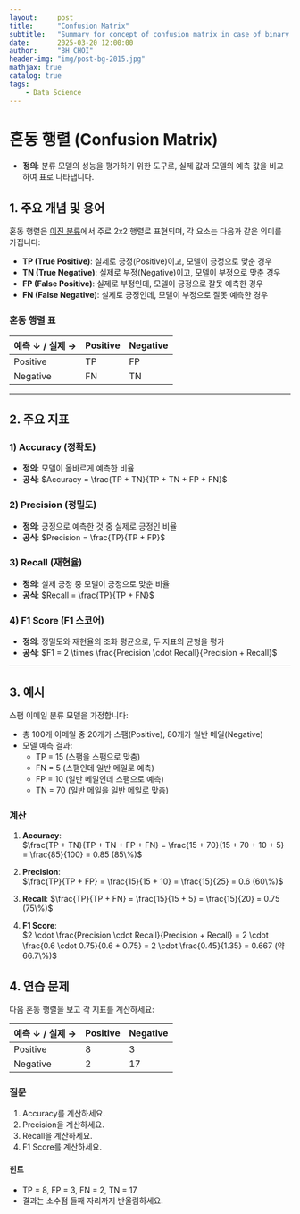 ```yaml
---
layout:     post
title:      "Confusion Matrix"
subtitle:   "Summary for concept of confusion matrix in case of binary classification"
date:       2025-03-20 12:00:00
author:     "BH CHOI"
header-img: "img/post-bg-2015.jpg"
mathjax: true
catalog: true
tags:
    - Data Science
---
```


# 혼동 행렬 (Confusion Matrix)

- **정의**: 분류 모델의 성능을 평가하기 위한 도구로, 실제 값과 모델의 예측 값을 비교하여 표로 나타냅니다.

## 1. 주요 개념 및 용어

혼동 행렬은 <u>이진 분류</u>에서 주로 2x2 행렬로 표현되며, 각 요소는 다음과 같은 의미를 가집니다:

- **TP (True Positive)**: 실제로 긍정(Positive)이고, 모델이 긍정으로 맞춘 경우
- **TN (True Negative)**: 실제로 부정(Negative)이고, 모델이 부정으로 맞춘 경우
- **FP (False Positive)**: 실제로 부정인데, 모델이 긍정으로 잘못 예측한 경우
- **FN (False Negative)**: 실제로 긍정인데, 모델이 부정으로 잘못 예측한 경우

### 혼동 행렬 표

| 예측 ↓ / 실제 → | Positive      | Negative      |
|-----------------|----------------|----------------|
| Positive        | TP             | FP             |
| Negative        | FN             | TN             |

---

## 2. 주요 지표

### 1) Accuracy (정확도)
- **정의**: 모델이 올바르게 예측한 비율
- **공식**: $Accuracy = \frac{TP + TN}{TP + TN + FP + FN}$

### 2) Precision (정밀도)
- **정의**: 긍정으로 예측한 것 중 실제로 긍정인 비율
- **공식**: $Precision = \frac{TP}{TP + FP}$

### 3) Recall (재현율)
- **정의**: 실제 긍정 중 모델이 긍정으로 맞춘 비율
- **공식**: $Recall = \frac{TP}{TP + FN}$

### 4) F1 Score (F1 스코어)
- **정의**: 정밀도와 재현율의 조화 평균으로, 두 지표의 균형을 평가
- **공식**: $F1 = 2 \times \frac{Precision \cdot Recall}{Precision + Recall}$

---

## 3. 예시
스팸 이메일 분류 모델을 가정합니다:  
- 총 100개 이메일 중 20개가 스팸(Positive), 80개가 일반 메일(Negative)
- 모델 예측 결과:  
  - TP = 15 (스팸을 스팸으로 맞춤)  
  - FN = 5 (스팸인데 일반 메일로 예측)  
  - FP = 10 (일반 메일인데 스팸으로 예측)  
  - TN = 70 (일반 메일을 일반 메일로 맞춤)

### 계산
1. **Accuracy**:  
$\frac{TP + TN}{TP + TN + FP + FN} = \frac{15 + 70}{15 + 70 + 10 + 5} = \frac{85}{100} = 0.85 (85\%)$

2. **Precision**:  
$\frac{TP}{TP + FP} = \frac{15}{15 + 10} = \frac{15}{25} = 0.6 (60\%)$

3. **Recall**:
$\frac{TP}{TP + FN} = \frac{15}{15 + 5} = \frac{15}{20} = 0.75 (75\%)$

5. **F1 Score**:  
$2 \cdot \frac{Precision \cdot Recall}{Precision + Recall} = 2 \cdot \frac{0.6 \cdot 0.75}{0.6 + 0.75} = 2 \cdot \frac{0.45}{1.35} = 0.667 (약 66.7\%)$

## 4. 연습 문제
다음 혼동 행렬을 보고 각 지표를 계산하세요:

| 예측 ↓ / 실제 → | Positive | Negative |
|-----------------|----------|----------|
| Positive        | 8        | 3        |
| Negative        | 2        | 17       |

### 질문
1. Accuracy를 계산하세요.
2. Precision을 계산하세요.
3. Recall을 계산하세요.
4. F1 Score를 계산하세요.

#### 힌트
- TP = 8, FP = 3, FN = 2, TN = 17
- 결과는 소수점 둘째 자리까지 반올림하세요.
